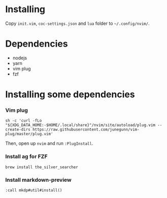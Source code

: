 # Installing

Copy `init.vim`, `coc-settings.json` and `lua` folder to `~/.config/nvim/`.

# Dependencies

- nodejs
- yarn
- vim plug
- fzf

# Installing some dependencies

### Vim plug
```
sh -c 'curl -fLo "${XDG_DATA_HOME:-$HOME/.local/share}"/nvim/site/autoload/plug.vim --create-dirs https://raw.githubusercontent.com/junegunn/vim-plug/master/plug.vim'
```

Then, open up `nvim` and run `:PlugInstall`.

### Install ag for FZF
```
brew install the_silver_searcher
```

### Install markdown-preview
```
:call mkdp#util#install()
```
